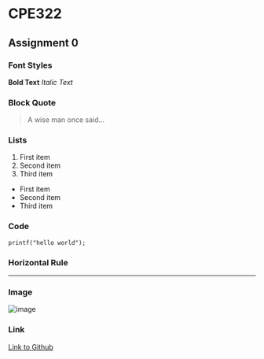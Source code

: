 # CPE322
## Assignment 0
### Font Styles
**Bold Text**
*Italic Text*
### Block Quote
>A wise man once said...
### Lists
1. First item
2. Second item
3. Third item
- First item
- Second item
- Third item
### Code
`printf("hello world");`
### Horizontal Rule
---
### Image
![image](https://upload.wikimedia.org/wikipedia/en/4/40/Stranger_in_a_Strange_Land_Cover.jpg)
### Link
[Link to Github](https://www.example.com](https://github.com/smGarc/CPE322/)https://github.com/smGarc/CPE322/)
